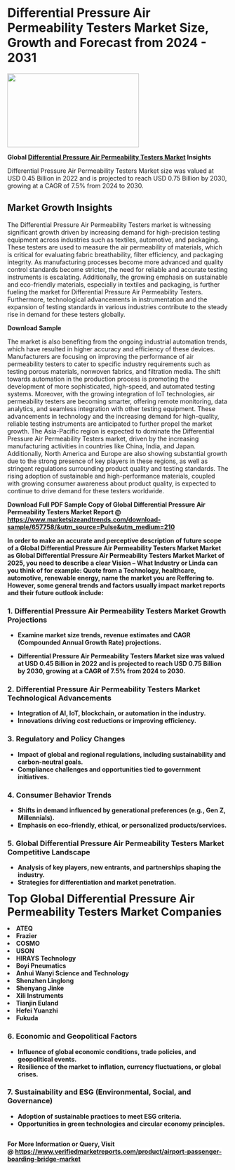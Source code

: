 <H1>Differential Pressure Air Permeability Testers Market Size, Growth and Forecast from 2024 - 2031</H1><img class="aligncenter size-medium wp-image-584254" src="https://thirdeyenews.in/wp-content/uploads/2024/09/Global-Market-Research-300x168.jpeg" alt="" width="300" height="168" /><p><strong>Global&nbsp;<a href="https://www.marketsizeandtrends.com/download-sample/657758/&amp;utm_source=Pulse&amp;utm_medium=210">Differential Pressure Air Permeability Testers Market</a> Insights</strong></p><p>Differential Pressure Air Permeability Testers Market size was valued at USD 0.45 Billion in 2022 and is projected to reach USD 0.75 Billion by 2030, growing at a CAGR of 7.5% from 2024 to 2030.</p><p><h2>Market Growth Insights</h2> <p>The Differential Pressure Air Permeability Testers market is witnessing significant growth driven by increasing demand for high-precision testing equipment across industries such as textiles, automotive, and packaging. These testers are used to measure the air permeability of materials, which is critical for evaluating fabric breathability, filter efficiency, and packaging integrity. As manufacturing processes become more advanced and quality control standards become stricter, the need for reliable and accurate testing instruments is escalating. Additionally, the growing emphasis on sustainable and eco-friendly materials, especially in textiles and packaging, is further fueling the market for Differential Pressure Air Permeability Testers. Furthermore, technological advancements in instrumentation and the expansion of testing standards in various industries contribute to the steady rise in demand for these testers globally.</p> <p><strong>Download Sample</strong></p> <p>The market is also benefiting from the ongoing industrial automation trends, which have resulted in higher accuracy and efficiency of these devices. Manufacturers are focusing on improving the performance of air permeability testers to cater to specific industry requirements such as testing porous materials, nonwoven fabrics, and filtration media. The shift towards automation in the production process is promoting the development of more sophisticated, high-speed, and automated testing systems. Moreover, with the growing integration of IoT technologies, air permeability testers are becoming smarter, offering remote monitoring, data analytics, and seamless integration with other testing equipment. These advancements in technology and the increasing demand for high-quality, reliable testing instruments are anticipated to further propel the market growth. The Asia-Pacific region is expected to dominate the Differential Pressure Air Permeability Testers market, driven by the increasing manufacturing activities in countries like China, India, and Japan. Additionally, North America and Europe are also showing substantial growth due to the strong presence of key players in these regions, as well as stringent regulations surrounding product quality and testing standards. The rising adoption of sustainable and high-performance materials, coupled with growing consumer awareness about product quality, is expected to continue to drive demand for these testers worldwide. <p><strong></p><p><span class=""><strong>Download Full PDF Sample Copy of Global Differential Pressure Air Permeability Testers Market Report</strong> @ <a href="https://www.marketsizeandtrends.com/download-sample/657758/&amp;utm_source=Pulse&amp;utm_medium=210" target="_blank">https://www.marketsizeandtrends.com/download-sample/657758/&amp;utm_source=Pulse&amp;utm_medium=210</a></span></p><p>In order to make an accurate and perceptive description of future scope of a Global&nbsp;Differential Pressure Air Permeability Testers Market Market as Global&nbsp;Differential Pressure Air Permeability Testers Market Market of 2025, you need to describe a clear Vision &ndash; What Industry or Linda can you think of for example: Quote from a Technology, healthcare, automotive, renewable energy, name the market you are Reffering to. However, some general trends and factors usually impact market reports and their future outlook include:</p><h3>1.&nbsp;<strong>Differential Pressure Air Permeability Testers Market Growth Projections</strong></h3><ul><li>Examine market size trends, revenue estimates and CAGR (Compounded Annual Growth Rate) projections.</li><li><p>Differential Pressure Air Permeability Testers Market size was valued at USD 0.45 Billion in 2022 and is projected to reach USD 0.75 Billion by 2030, growing at a CAGR of 7.5% from 2024 to 2030.</p></li></ul><h3>2.&nbsp;<strong>Differential Pressure Air Permeability Testers Market Technological Advancements</strong></h3><ul><li>Integration of AI, IoT, blockchain, or automation in the industry.</li><li>Innovations driving cost reductions or improving efficiency.</li></ul><h3>3.&nbsp;<strong>Regulatory and Policy Changes</strong></h3><ul><li>Impact of global and regional regulations, including sustainability and carbon-neutral goals.</li><li>Compliance challenges and opportunities tied to government initiatives.</li></ul><h3>4.&nbsp;<strong>Consumer Behavior Trends</strong></h3><ul><li>Shifts in demand influenced by generational preferences (e.g., Gen Z, Millennials).</li><li>Emphasis on eco-friendly, ethical, or personalized products/services.</li></ul><h3>5.&nbsp;<strong>Global Differential Pressure Air Permeability Testers Market Competitive Landscape</strong></h3><ul><li>Analysis of key players, new entrants, and partnerships shaping the industry.</li><li>Strategies for differentiation and market penetration.</li></ul><p data-pm-slice="1 1 []"><span style="color: inherit; font-family: inherit; font-size: 25px;">Top Global Differential Pressure Air Permeability Testers Market Companies</span></p><div class="" data-test-id=""><p><li>ATEQ</li><li> Frazier</li><li> COSMO</li><li> USON</li><li> HIRAYS Technology</li><li> Boyi Pneumatics</li><li> Anhui Wanyi Science and Technology</li><li> Shenzhen Linglong</li><li> Shenyang Jinke</li><li> Xili Instruments</li><li> Tianjin Euland</li><li> Hefei Yuanzhi</li><li> Fukuda</li></p></div><h3>6.&nbsp;<strong>Economic and Geopolitical Factors</strong></h3><ul><li>Influence of global economic conditions, trade policies, and geopolitical events.</li><li>Resilience of the market to inflation, currency fluctuations, or global crises.</li></ul><h3>7.&nbsp;<strong>Sustainability and ESG (Environmental, Social, and Governance)</strong></h3><ul><li>Adoption of sustainable practices to meet ESG criteria.</li><li>Opportunities in green technologies and circular economy principles.</li></ul><h2><strong style="font-size: 14px;">For More Information or Query, Visit @&nbsp;</strong><a style="background-color: #ffffff; font-size: 14px;" href="https://www.marketsizeandtrends.com/report/differential-pressure-air-permeability-testers-market/" target="_blank">https://www.verifiedmarketreports.com/product/airport-passenger-boarding-bridge-market</a></h2>
